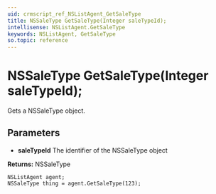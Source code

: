 ```yaml
---
uid: crmscript_ref_NSListAgent_GetSaleType
title: NSSaleType GetSaleType(Integer saleTypeId);
intellisense: NSListAgent.GetSaleType
keywords: NSListAgent, GetSaleType
so.topic: reference
---
```


# NSSaleType GetSaleType(Integer saleTypeId);

Gets a NSSaleType object.

## Parameters

* **saleTypeId** The identifier of the NSSaleType object

**Returns:** NSSaleType

```crmscript
NSListAgent agent;
NSSaleType thing = agent.GetSaleType(123);
```

